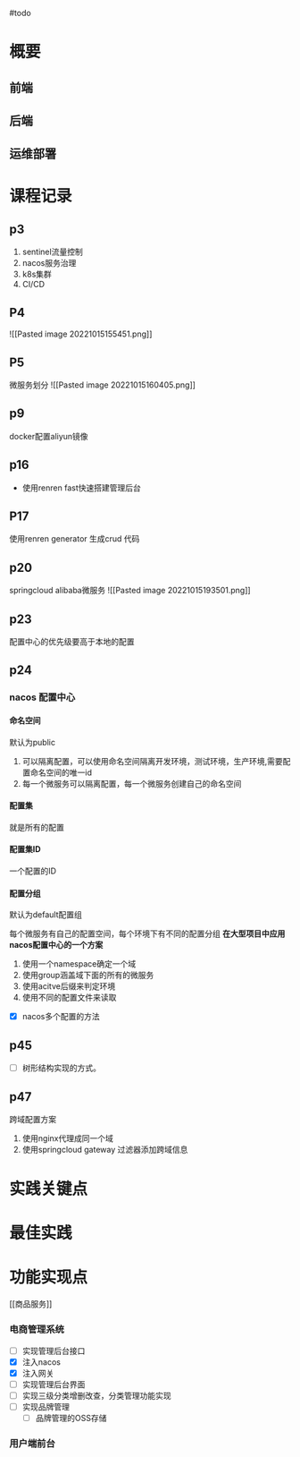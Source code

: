 #todo
# 概要
## 前端
## 后端
## 运维部署
# 课程记录
## p3
1. sentinel流量控制
2. nacos服务治理
3. k8s集群
4. CI/CD
## P4
![[Pasted image 20221015155451.png]]
## P5
微服务划分
![[Pasted image 20221015160405.png]]
## p9
docker配置aliyun镜像
## p16
- 使用renren fast快速搭建管理后台
## P17
使用renren generator 生成crud 代码
## p20
springcloud alibaba微服务
![[Pasted image 20221015193501.png]]
## p23
配置中心的优先级要高于本地的配置
## p24
### nacos 配置中心
#### 命名空间 
默认为public
1. 可以隔离配置，可以使用命名空间隔离开发环境，测试环境，生产环境,需要配置命名空间的唯一id
2. 每一个微服务可以隔离配置，每一个微服务创建自己的命名空间
#### 配置集
就是所有的配置
#### 配置集ID
一个配置的ID
#### 配置分组
默认为default配置组

每个微服务有自己的配置空间，每个环境下有不同的配置分组
**在大型项目中应用nacos配置中心的一个方案**
1. 使用一个namespace确定一个域
2. 使用group涵盖域下面的所有的微服务
3. 使用acitve后缀来判定环境
4. 使用不同的配置文件来读取
- [x] nacos多个配置的方法
## p45
- [ ] 树形结构实现的方式。
## p47
跨域配置方案
1. 使用nginx代理成同一个域
2. 使用springcloud gateway 过滤器添加跨域信息
# 实践关键点
# 最佳实践
# 功能实现点
[[商品服务]]
### 电商管理系统
- [ ] 实现管理后台接口
- [x] 注入nacos
- [x] 注入网关
- [ ] 实现管理后台界面
- [ ] 实现三级分类增删改查，分类管理功能实现
- [ ] 实现品牌管理
	- [ ] 品牌管理的OSS存储
### 用户端前台
